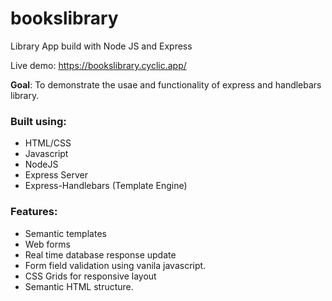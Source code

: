 # bookslibrary

Library App build with Node JS and Express

Live demo: https://bookslibrary.cyclic.app/

**Goal**: To demonstrate the usae and functionality of express and handlebars library.

### Built using:
- HTML/CSS
- Javascript
- NodeJS
- Express Server
- Express-Handlebars (Template Engine)

### Features:
- Semantic templates
- Web forms
- Real time database response update
- Form field validation using vanila javascript.
- CSS Grids for responsive layout
- Semantic HTML structure.

